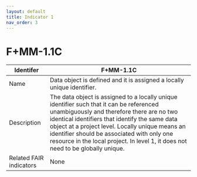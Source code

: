 ```yaml
---
layout: default
title: Indicator 1
nav_order: 3
---
```


# F+MM-1.1C

| Identifer | F+MM-1.1C |
| ----------| ----------|
| Name | Data object is defined and it is assigned a locally unique identifier. |
| Description | The data object is assigned to a locally unique identifier such that it can be referenced unambiguously and therefore there are no two identical identifiers that identify the same data object at a project level. Locally unique means an identifier should be associated with only one resource in the local project. In level 1, it does not need to be globally unique. |
| Related FAIR indicators | None |
